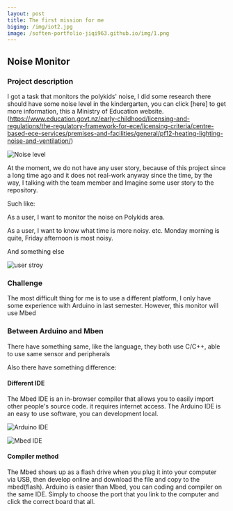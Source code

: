 ```yaml
---
layout: post
title: The first mission for me
bigimg: /img/iot2.jpg
image: /soften-portfolio-jiqi963.github.io/img/1.png
---
```


## Noise Monitor

### Project description
I got a task that monitors the polykids' noise, I did some research there should have some noise level in the kindergarten, you can click [here] to get more information, this a Ministry of Education website.
(https://www.education.govt.nz/early-childhood/licensing-and-regulations/the-regulatory-framework-for-ece/licensing-criteria/centre-based-ece-services/premises-and-facilities/general/pf12-heating-lighting-noise-and-ventilation/)

![Noise level](https://github.com/SoftEnOP/soften-portfolio-jiqi963.github.io/blob/master/img/week22.png?raw=true)

At the moment, we do not have any user story, because of this project since a long time ago and it does not real-work anyway since the time, by the way, I talking with the team member and Imagine some user story to the repository.

Such like:

As a user, I want to monitor the noise on Polykids area.

As a user, I want to know what time is more noisy. etc. Monday morning is quite, Friday afternoon is most noisy.

And something else

![user stroy](https://github.com/SoftEnOP/soften-portfolio-jiqi963.github.io/blob/master/img/week23.png?raw=true)

### Challenge

The most difficult thing for me is to use a different platform, I only have some experience with Arduino in last semester. However, this monitor will use Mbed

### Between Arduino and Mben

There have something same, like the language, they both use C/C++, able to use same sensor and peripherals 

Also there have something difference:

#### Different IDE

The Mbed IDE is an in-browser compiler that allows you to easily import other people's source code. it requires internet access.
The Arduino IDE is an easy to use software, you can development local.

![Arduino IDE](https://github.com/SoftEnOP/soften-portfolio-jiqi963.github.io/blob/master/img/week12.jpg?raw=true)

![Mbed IDE](https://github.com/SoftEnOP/soften-portfolio-jiqi963.github.io/blob/master/img/week21.jpg?raw=true)

#### Compiler method

The Mbed shows up as a flash drive when you plug it into your computer via USB, then develop online and download the file and copy to the mbed(flash).
Arduino is easier than Mbed, you can coding and compiler on the same IDE. Simply to choose the port that you link to the computer and click the correct board that all.



